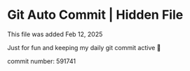 # Git Auto Commit | Hidden File

This file was added Feb 12, 2025

Just for fun and keeping my daily git commit active 🤪

commit number: 591741
